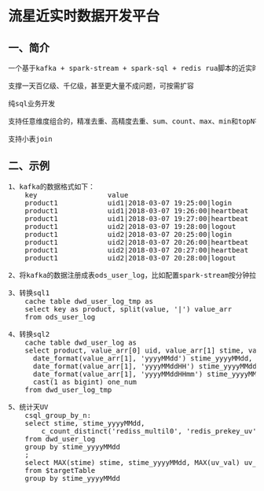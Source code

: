 流星近实时数据开发平台
===================

一、简介
---------------------
<pre>
一个基于kafka + spark-stream + spark-sql + redis rua脚本的近实时计算平台

支撑一天百亿级、千亿级，甚至更大量不成问题，可按需扩容

纯sql业务开发

支持任意维度组合的，精准去重、高精度去重、sum、count、max、min和topN等

支持小表join
</pre>

二、示例
---------------------
<pre>
1、kafka的数据格式如下：
	key                 value
	product1            uid1|2018-03-07 19:25:00|login
	product1            uid1|2018-03-07 19:26:00|heartbeat
	product1            uid1|2018-03-07 19:27:00|heartbeat
	product1            uid2|2018-03-07 19:28:00|logout
	product1            uid2|2018-03-07 20:25:00|login
	product1            uid2|2018-03-07 20:26:00|heartbeat
	product1            uid2|2018-03-07 20:27:00|heartbeat
	product1            uid2|2018-03-07 20:28:00|logout

2、将kafka的数据注册成表ods_user_log，比如配置spark-stream按分钟拉取

3、转换sql1
	cache table dwd_user_log_tmp as
	select key as product, split(value, '|') value_arr
	from ods_user_log

4、转换sql2
	cache table dwd_user_log as
	select product, value_arr[0] uid, value_arr[1] stime, value_arr[2] action,
	  date_format(value_arr[1], 'yyyyMMdd') stime_yyyyMMdd, 
	  date_format(value_arr[1], 'yyyyMMddHH') stime_yyyyMMddHH, 
	  date_format(value_arr[1], 'yyyyMMddHHmm') stime_yyyyMMddHHmm,
	  cast(1 as bigint) one_num
	from dwd_user_log_tmp

5、统计天UV
	csql_group_by_n:
	select stime, stime_yyyyMMdd,
	    c_count_distinct('rediss_multil0', 'redis_prekey_uv', key(stime_yyyyMMdd), value(uid), 5000, ${DateUtils2.expireAtDay(1, 1, 30)}, 0) uv_val
	from dwd_user_log
	group by stime_yyyyMMdd
	;
	select MAX(stime) stime, stime_yyyyMMdd, MAX(uv_val) uv_val
	from $targetTable
	group by stime_yyyyMMdd

</pre>